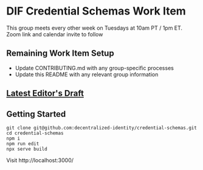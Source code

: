 # DIF Credential Schemas Work Item

This group meets every other week on Tuesdays at 10am PT / 1pm ET. Zoom link and calendar invite to follow


## Remaining Work Item Setup

- Update CONTRIBUTING.md with any group-specific processes
- Update this README with any relevant group information 

## [Latest Editor's Draft](https://identity.foundation/credential-schemas/)

## Getting Started

```
git clone git@github.com:decentralized-identity/credential-schemas.git
cd credential-schemas
npm i
npm run edit
npx serve build
```

Visit http://localhost:3000/
